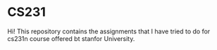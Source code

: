 # CS231
Hi! This repository contains the assignments that I have tried to do for cs231n course offered bt stanfor University.

